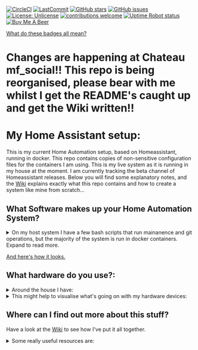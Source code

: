[![CircleCI](https://circleci.com/gh/mf-social/Home-Assistant.svg?style=shield)](https://circleci.com/gh/mf-social/Home-Assistant) [![LastCommit](https://img.shields.io/github/last-commit/mf-social/Home-Assistant.svg?color=blue&style=plasticr)](https://github.com/mf-social/Home-Assistant/commits/master) [![GitHub stars](https://img.shields.io/github/stars/mf-social/Home-Assistant.svg)](https://github.com/mf-social/Home-Assistant/stargazers) [![GitHub issues](https://img.shields.io/github/issues/mf-social/Home-Assistant.svg)](https://github.com/mf-social/Home-Assistant/issues) [![License: Unlicense](https://img.shields.io/badge/license-Unlicense-blue.svg)](http://unlicense.org/) [![contributions welcome](https://img.shields.io/badge/contributions-welcome-blue.svg?style=flat)](https://github.com/mf-social/Home-Assistant/pulls) [![Uptime Robot status](https://img.shields.io/uptimerobot/status/m781496781-e11cc3f52039d8549430a954.svg)](https://uptimerobot.com/) [![Buy Me A Beer](https://img.shields.io/badge/BuyMeABeer-Paypal-blue.svg)](https://www.paypal.me/marcforth) 

[What do these badges all mean?](.bin/github_resources/readme_files/badges.md)

# Changes are happening at Chateau mf_social!!  This repo is being reorganised, please bear with me whilst I get the README's caught up and get the Wiki written!!


# My Home Assistant setup:

This is my current Home Automation setup, based on Homeassistant, running in docker.  This repo contains copies of non-sensitive configuration files for the containers I am using.  This is my live system as it is running in my house at the moment.  I am currently tracking the beta channel of Homeassistant releases.  Below you will find some explanatory notes, and the [Wiki](https://github.com/mf-social/Home-Assistant/wiki) explains exactly what this repo contains and how to create a system like mine from scratch...


## What Software makes up your Home Automation System?

<details><summary>On my host system I have a few bash scripts that run mainanence and git operations, but the majority of the system is run in docker containers.  Expand to read more.</summary>
<p>
 
**My docker stack contains...**

Homeassistant - an open source Home Automation system that can communicate with many IOT and web based services to automate my home.

Node-red - a graphical automation builder that works with homeassistant.

Mosquitto - an MQTT server that enables IOT devices to communicate with each other.

MariaDB - a database that homeassistant uses to record everything that is going on.

MaryTTS - a local Text-To-Speech engine that lets Homeassistant speak to us at home.

Syncthing - a peer-to-peer file synchronization application that allows me to edit and backup my configuration files on a remote device.

Portainer - a graphical manager for the docker stack

Organizr - a webpage that you run on your server to help put all your services into one webpage.  This container also contains a nginx reverse proxy that directs web traffic to the correct container.
</p>
</details>


[And here's how it looks.](.bin/github_resources/readme_files/screenshots.md)


## What hardware do you use?:

<details><summary>Around the house I have:</summary>
<p>
 
 - A Dell Wyse thin client with 128GB SSD-Dom, with a CSL bluetooth adapter.  This is the main hub of my Home Automation system, and also has a 1TB external harddrive which functions as a NAS.
 
 - 3 x - NodeMCU boards with PIR sensors
 
 - A Raspberry pi based RF transmitter/receiver
 
 - VM wifi router - connecting everything together.
 
 - Netgear 5 port switch - allowing to have lots of wired connections for reliability.
 
 - Philips Hue Bridge
 
 - 3 x Hue Colour bulbs.
 
 - 9 x Hue White bulbs.
 
 - Hue Tap (Scene controller).
 
 - 3 x Hue dimmer (light controller).
 
 - 5 x Hue motion sensor.
 
 - A Broadlink RM3 IR sender - to control non-smart infra-red devices.
 
 - A Wetek Openelec - running Kodi.
 
 - 5 x Google Chromecast Audios - for multi-room music.
 
 - Usual home theatre stuff - TV/Blu-Ray/AV Receiver/Games Consoles
 
 - 2 x Amazon Echo Dots - for voice control.
 
 - Telegram App (on mobiles) - for two-way conversations with Homeassistant.

</p>
</details>

 
<details><summary>This might help to visualise what's going on with my hardware devices:</summary>
<p>

I live in a 3 storey townhouse, consisting of:
 - A living area on the ground floor (Living room and kitchen/diner)
 - Hall stairs and landing leading to first floor.
 - Boys' bedroom, Girls' bedroom and bathroom on the first floor.
 - Stairs leading to Master bedroom on the second floor.
 
</p>
</details>


## Where can I find out more about this stuff?

Have a look at the [Wiki](https://github.com/mf-social/Home-Assistant/wiki) to see how I've put it all together.

<details><summary>Some really useful resources are:</summary>
<p>

[Home Assistant](http://home-assistant.io) and the [Community Forum](https://community.home-assistant.io/)

[Bruh's website](http://www.bruhautomation.com/) and [Youtube](https://www.youtube.com/c/bruhautomation1)

[HA examples](https://home-assistant.io/cookbook/) especially [CCOSTAN](https://github.com/CCOSTAN/Home-AssistantConfig)

[CircleCI](https://circleci.com) for checking configuration.

[Uptime Robot](https://uptimerobot.com/) for checking my system is online.

[Dropbox](https://www.dropbox.com/) and [Martikainen87's sync script](https://github.com/martikainen87/Home-Automation/wiki/Backup-your-configuration-to-Dropbox) for managing backups.
</p>
</details>
